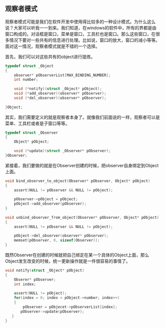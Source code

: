 ## 观察者模式

观察者模式可能是我们在软件开发中使用得比较多的一种设计模式。为什么这么说？大家可以听我一一到来。我们知道，在windows的软件中，所有的界都是由窗口构成的。对话框是窗口，菜单是窗口，工具栏也是窗口。那么这些窗口，在很多情况下要对一些共有的信息进行处理。比如说，窗口的放大，窗口的减小等等。面对这一情况，观察者模式就是不错的一个选择。

首先，我们可以对这些共有的object进行提炼。
```c
typedef struct _Object  
{  
    observer* pObserverList[MAX_BINDING_NUMBER];  
    int number;  
  
    void (*notify)(struct _Object* pObject);  
    void (*add_observer)(observer* pObserver);  
    void (*del_observer)(observer* pObserver);  
  
}Object;
```
其实，我们需要定义的就是观察者本身了。就像我们前面说的一样，观察者可以是菜单、工具栏或者是子窗口等等。
```c
typedef struct _Observer  
{  
    Object* pObject;  
  
    void (*update)(struct _Observer* pObserver);  
}Observer;
```
紧接着，我们要做的就是在Observer创建的时候，把observer自身绑定到Object上面。
```c
void bind_observer_to_object(Observer* pObserver, Object* pObject)  
{  
    assert(NULL != pObserver && NULL != pObject);  
  
    pObserver->pObject = pObject;  
    pObject->add_observer(pObserver);  
}        
  
void unbind_observer_from_object(Observer* pObserver, Object* pObject)  
{  
    assert(NULL != pObserver && NULL != pObject);  
  
    pObject->del_observer(observer* pObserver);  
    memset(pObserver, 0, sizeof(Observer));  
}
```
既然Observer在创建的时候就把自己绑定在某一个具体的Object上面，那么Object发生改变的时候，统一更新操作就是一件很容易的事情了。
```c
void notify(struct _Object* pObject)  
{  
    Obserer* pObserver;  
    int index;  
  
    assert(NULL != pObject);  
    for(index = 0; index < pObject->number; index++)  
    {  
        pObserver = pObjecet->pObserverList[index];  
       pObserver->update(pObserver);  
   }  
}
```